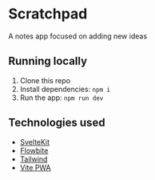 # Scratchpad

A notes app focused on adding new ideas

## Running locally

1. Clone this repo
2. Install dependencies: `npm i`
3. Run the app: `npm run dev`

## Technologies used

- [SvelteKit](https://kit.svelte.dev)
- [Flowbite](https://flowbite-svelte.com)
- [Tailwind](https://tailwindcss.com)
- [Vite PWA](https://vite-pwa-org.netlify.app)
